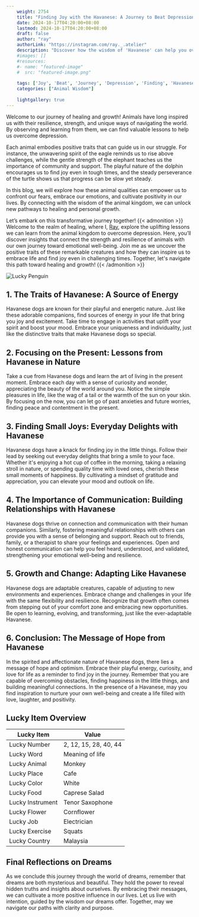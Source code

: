 ```yaml
---
    weight: 2754
    title: "Finding Joy with the Havanese: A Journey to Beat Depression"  # Assuming 'title' column exists
    date: 2024-10-17T04:20:00+08:00
    lastmod: 2024-10-17T04:20:00+08:00
    draft: false
    author: "ray"
    authorLink: "https://instagram.com/ray._.atelier"
    description: "Discover how the wisdom of 'Havanese' can help you overcome depression and find joy in your life journey."
    #images: []
    #resources:
    #- name: "featured-image"
    #  src: "featured-image.png"
    
    tags: ['Joy', 'Beat', 'Journey', 'Depression', 'Finding', 'Havanese']
    categories: ["Animal Wisdom"]
    
    lightgallery: true
---
```

    
Welcome to our journey of healing and growth! Animals have long inspired us with their resilience, strength, and unique ways of navigating the world. By observing and learning from them, we can find valuable lessons to help us overcome depression.

Each animal embodies positive traits that can guide us in our struggle. For instance, the unwavering spirit of the eagle reminds us to rise above challenges, while the gentle strength of the elephant teaches us the importance of community and support. The playful nature of the dolphin encourages us to find joy even in tough times, and the steady perseverance of the turtle shows us that progress can be slow yet steady.

In this blog, we will explore how these animal qualities can empower us to confront our fears, embrace our emotions, and cultivate positivity in our lives. By connecting with the wisdom of the animal kingdom, we can unlock new pathways to healing and personal growth.

Let’s embark on this transformative journey together!
{{< admonition >}}
Welcome to the realm of healing, where I, [Ray](https://instagram.com/ray._.atelier), explore the uplifting lessons we can learn from the animal kingdom to overcome depression. Here, you’ll discover insights that connect the strength and resilience of animals with our own journey toward emotional well-being. Join me as we uncover the positive traits of these remarkable creatures and how they can inspire us to embrace life and find joy even in challenging times. Together, let's navigate this path toward healing and growth!
{{< /admonition >}}

![Lucky Penguin](https://cdn.pixabay.com/photo/2024/09/07/02/34/penguins-9028827_1280.jpg "Lucky Penguin")

## 1. The Traits of Havanese: A Source of Energy
Havanese dogs are known for their playful and energetic nature. Just like these adorable companions, find sources of energy in your life that bring you joy and excitement. Take time to engage in activities that uplift your spirit and boost your mood. Embrace your uniqueness and individuality, just like the distinctive traits that make Havanese dogs so special.

## 2. Focusing on the Present: Lessons from Havanese in Nature
Take a cue from Havanese dogs and learn the art of living in the present moment. Embrace each day with a sense of curiosity and wonder, appreciating the beauty of the world around you. Notice the simple pleasures in life, like the wag of a tail or the warmth of the sun on your skin. By focusing on the now, you can let go of past anxieties and future worries, finding peace and contentment in the present.

## 3. Finding Small Joys: Everyday Delights with Havanese
Havanese dogs have a knack for finding joy in the little things. Follow their lead by seeking out everyday delights that bring a smile to your face. Whether it's enjoying a hot cup of coffee in the morning, taking a relaxing stroll in nature, or spending quality time with loved ones, cherish these small moments of happiness. By cultivating a mindset of gratitude and appreciation, you can elevate your mood and outlook on life.

## 4. The Importance of Communication: Building Relationships with Havanese
Havanese dogs thrive on connection and communication with their human companions. Similarly, fostering meaningful relationships with others can provide you with a sense of belonging and support. Reach out to friends, family, or a therapist to share your feelings and experiences. Open and honest communication can help you feel heard, understood, and validated, strengthening your emotional well-being and resilience.

## 5. Growth and Change: Adapting Like Havanese
Havanese dogs are adaptable creatures, capable of adjusting to new environments and experiences. Embrace change and challenges in your life with the same flexibility and resilience. Recognize that growth often comes from stepping out of your comfort zone and embracing new opportunities. Be open to learning, evolving, and transforming, just like the ever-adaptable Havanese.

## 6. Conclusion: The Message of Hope from Havanese
In the spirited and affectionate nature of Havanese dogs, there lies a message of hope and optimism. Embrace their playful energy, curiosity, and love for life as a reminder to find joy in the journey. Remember that you are capable of overcoming obstacles, finding happiness in the little things, and building meaningful connections. In the presence of a Havanese, may you find inspiration to nurture your own well-being and create a life filled with love, laughter, and positivity.


## Lucky Item Overview
| Lucky Item          | Value              |
|---------------|--------------------|
| Lucky Number        | 2, 12, 15, 28, 40, 44  |
| Lucky Word          | Meaning of life |
| Lucky Animal        | Monkey |
| Lucky Place         | Cafe     |
| Lucky Color         | White     |
| Lucky Food          | Caprese Salad      |
| Lucky Instrument    | Tenor Saxophone |
| Lucky Flower        | Cornflower    |
| Lucky Job           | Electrician       |
| Lucky Exercise      | Squats  |
| Lucky Country       | Malaysia    |


##  Final Reflections on Dreams

As we conclude this journey through the world of dreams, remember that dreams are both mysterious and beautiful. They hold the power to reveal hidden truths and insights about ourselves. By embracing their messages, we can cultivate a more positive influence in our lives. Let us live with intention, guided by the wisdom our dreams offer. Together, may we navigate our paths with clarity and purpose.
